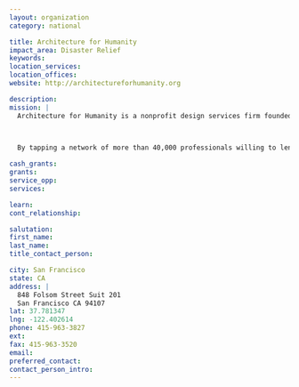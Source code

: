 ```yaml
---
layout: organization
category: national

title: Architecture for Humanity
impact_area: Disaster Relief
keywords: 
location_services: 
location_offices: 
website: http://architectureforhumanity.org

description: 
mission: |
  Architecture for Humanity is a nonprofit design services firm founded in 1999. We are building a more sustainable future through the power of professional design.

  

  By tapping a network of more than 40,000 professionals willing to lend time and expertise to help those who would not otherwise be able to afford their services, we bring design, construction and development services where they are most critically needed.

cash_grants: 
grants: 
service_opp: 
services: 

learn: 
cont_relationship: 

salutation: 
first_name: 
last_name: 
title_contact_person: 

city: San Francisco
state: CA
address: |
  848 Folsom Street Suit 201  
  San Francisco CA 94107
lat: 37.781347
lng: -122.402614
phone: 415-963-3827
ext: 
fax: 415-963-3520
email: 
preferred_contact: 
contact_person_intro: 
---
```

